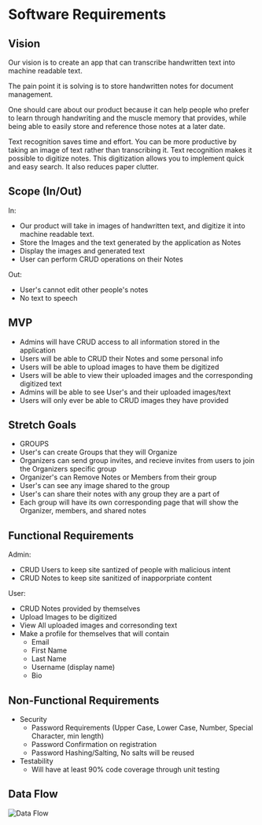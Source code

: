# Software Requirements

## Vision
Our vision is to create an app that can transcribe handwritten text into machine readable text. 

The pain point it is solving is to store handwritten notes for document management. 

One should care about our product because it can help people who prefer to learn through handwriting and the 
muscle memory that provides, while being able to easily store and reference those notes at a later date. 

Text recognition saves time and effort. You can be more productive by taking an image of text rather than transcribing it. Text recognition makes it possible to digitize notes. This digitization allows you to implement quick and easy search. It also reduces paper clutter.


## Scope (In/Out)

In: 
 - Our product will take in images of handwritten text, and digitize it into machine readable text. 
 - Store the Images and the text generated by the application as Notes
 - Display the images and generated text
 - User can perform CRUD operations on their Notes

Out: 
 - User's cannot edit other people's notes
 - No text to speech 


## MVP

- Admins will have CRUD access to all information stored in the application
- Users will be able to CRUD their Notes and some personal info
- Users will be able to upload images to have them be digitized
- Users will be able to view their uploaded images and the corresponding digitized text
- Admins will be able to see User's and their uploaded images/text
- Users will only ever be able to CRUD images they have provided


## Stretch Goals
 - GROUPS
 - User's can create Groups that they will Organize
 - Organizers can send group invites, and recieve invites from users to join the Organizers specific group
 - Organizer's can Remove Notes or Members from their group
 - User's can see any image shared to the group
 - User's can share their notes with any group they are a part of
 - Each group will have its own corresponding page that will show the Organizer, members, and shared notes


## Functional Requirements
Admin:
- CRUD Users to keep site santized of people with malicious intent
- CRUD Notes to keep site sanitized of inapporpriate content

User:
- CRUD Notes provided by themselves
- Upload Images to be digitized 
- View All uploaded images and corresonding text
- Make a profile for themselves that will contain
   - Email
   - First Name
   - Last Name
   - Username (display name)
   - Bio

## Non-Functional Requirements
- Security
  - Password Requirements (Upper Case, Lower Case, Number, Special Character, min length)
  - Password Confirmation on registration 
  - Password Hashing/Salting, No salts will be reused
- Testability
  - Will have at least 90% code coverage through unit testing


## Data Flow

![Data Flow](https://wordify.visualstudio.com/eb4a1c8b-2104-40f7-91dd-03c2211d0423/_apis/git/repositories/bb1bf895-d7de-4fad-b321-20e72f5d3208/Items?path=%2FAssets%2FWordifyDataFlow.PNG&versionDescriptor%5BversionOptions%5D=0&versionDescriptor%5BversionType%5D=0&versionDescriptor%5Bversion%5D=Staging&download=false&resolveLfs=true&%24format=octetStream&api-version=5.0-preview.1)